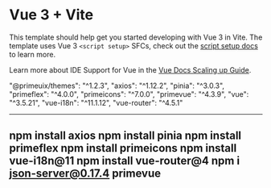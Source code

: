 # Vue 3 + Vite

This template should help get you started developing with Vue 3 in Vite. The template uses Vue 3 `<script setup>` SFCs, check out the [script setup docs](https://v3.vuejs.org/api/sfc-script-setup.html#sfc-script-setup) to learn more.

Learn more about IDE Support for Vue in the [Vue Docs Scaling up Guide](https://vuejs.org/guide/scaling-up/tooling.html#ide-support).



"@primeuix/themes": "^1.2.3",
"axios": "^1.12.2",
"pinia": "^3.0.3",
"primeflex": "^4.0.0",
"primeicons": "^7.0.0",
"primevue": "^4.3.9",
"vue": "^3.5.21",
"vue-i18n": "^11.1.12",
"vue-router": "^4.5.1"

---
npm install axios
npm install pinia
npm install primeflex
npm install primeicons
npm install vue-i18n@11
npm install vue-router@4
npm i json-server@0.17.4
primevue 
---
















